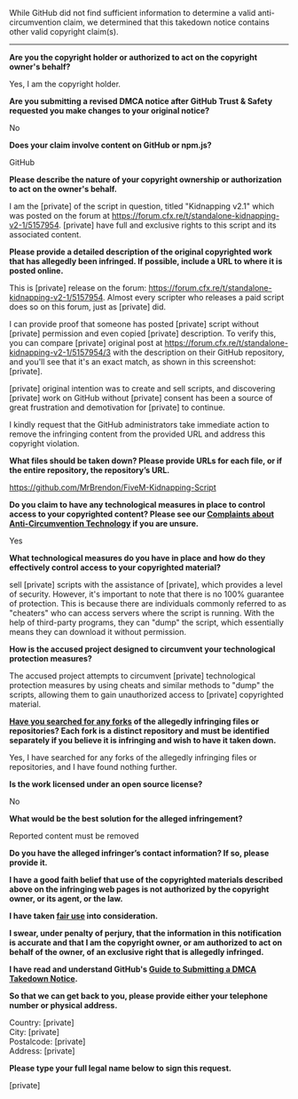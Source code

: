 While GitHub did not find sufficient information to determine a valid anti-circumvention claim, we determined that this takedown notice contains other valid copyright claim(s).

---

**Are you the copyright holder or authorized to act on the copyright owner's behalf?**

Yes, I am the copyright holder.

**Are you submitting a revised DMCA notice after GitHub Trust & Safety requested you make changes to your original notice?**

No

**Does your claim involve content on GitHub or npm.js?**

GitHub

**Please describe the nature of your copyright ownership or authorization to act on the owner's behalf.**

I am the [private] of the script in question, titled "Kidnapping v2.1" which was posted on the forum at https://forum.cfx.re/t/standalone-kidnapping-v2-1/5157954. [private] have full and exclusive rights to this script and its associated content.

**Please provide a detailed description of the original copyrighted work that has allegedly been infringed. If possible, include a URL to where it is posted online.**

This is [private] release on the forum: https://forum.cfx.re/t/standalone-kidnapping-v2-1/5157954. Almost every scripter who releases a paid script does so on this forum, just as [private] did.

I can provide proof that someone has posted [private] script without [private] permission and even copied [private] description. To verify this, you can compare [private] original post at https://forum.cfx.re/t/standalone-kidnapping-v2-1/5157954/3 with the description on their GitHub repository, and you'll see that it's an exact match, as shown in this screenshot: [private].

[private] original intention was to create and sell scripts, and discovering [private] work on GitHub without [private] consent has been a source of great frustration and demotivation for [private] to continue.

I kindly request that the GitHub administrators take immediate action to remove the infringing content from the provided URL and address this copyright violation.

**What files should be taken down? Please provide URLs for each file, or if the entire repository, the repository’s URL.**

https://github.com/MrBrendon/FiveM-Kidnapping-Script

**Do you claim to have any technological measures in place to control access to your copyrighted content? Please see our <a href="https://docs.github.com/articles/guide-to-submitting-a-dmca-takedown-notice#complaints-about-anti-circumvention-technology">Complaints about Anti-Circumvention Technology</a> if you are unsure.**

Yes

**What technological measures do you have in place and how do they effectively control access to your copyrighted material?**

sell [private] scripts with the assistance of [private], which provides a level of security. However, it's important to note that there is no 100% guarantee of protection. This is because there are individuals commonly referred to as "cheaters" who can access servers where the script is running. With the help of third-party programs, they can "dump" the script, which essentially means they can download it without permission.

**How is the accused project designed to circumvent your technological protection measures?**

The accused project attempts to circumvent [private] technological protection measures by using cheats and similar methods to "dump" the scripts, allowing them to gain unauthorized access to [private] copyrighted material.

**<a href="https://docs.github.com/articles/dmca-takedown-policy#b-what-about-forks-or-whats-a-fork">Have you searched for any forks</a> of the allegedly infringing files or repositories? Each fork is a distinct repository and must be identified separately if you believe it is infringing and wish to have it taken down.**

Yes, I have searched for any forks of the allegedly infringing files or repositories, and I have found nothing further.

**Is the work licensed under an open source license?**

No

**What would be the best solution for the alleged infringement?**

Reported content must be removed

**Do you have the alleged infringer’s contact information? If so, please provide it.**

**I have a good faith belief that use of the copyrighted materials described above on the infringing web pages is not authorized by the copyright owner, or its agent, or the law.**

**I have taken <a href="https://www.lumendatabase.org/topics/22">fair use</a> into consideration.**

**I swear, under penalty of perjury, that the information in this notification is accurate and that I am the copyright owner, or am authorized to act on behalf of the owner, of an exclusive right that is allegedly infringed.**

**I have read and understand GitHub's <a href="https://docs.github.com/articles/guide-to-submitting-a-dmca-takedown-notice/">Guide to Submitting a DMCA Takedown Notice</a>.**

**So that we can get back to you, please provide either your telephone number or physical address.**

Country: [private]  
City: [private]  
Postalcode: [private]  
Address: [private]

**Please type your full legal name below to sign this request.**

[private]
